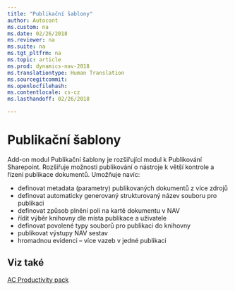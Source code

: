 ```yaml
---
title: "Publikační šablony"
author: Autocont
ms.custom: na
ms.date: 02/26/2018
ms.reviewer: na
ms.suite: na
ms.tgt_pltfrm: na
ms.topic: article
ms.prod: dynamics-nav-2018
ms.translationtype: Human Translation
ms.sourcegitcommit: 
ms.openlocfilehash: 
ms.contentlocale: cs-cz
ms.lasthandoff: 02/26/2018

---
```


# <a name="ac-pp-publication-template.md"></a>Publikační šablony

Add-on modul Publikační šablony je rozšiřující modul k Publikování Sharepoint. Rozšiřuje možnosti publikování o nástroje k větší kontrole a řízení publikace dokumentů. Umožňuje navíc:
- definovat metadata (parametry) publikovaných dokumentů z více zdrojů
- definovat automaticky generovaný strukturovaný název souboru pro publikaci
- definovat způsob plnění polí na kartě dokumentu v NAV
- řídit výběr knihovny dle místa publikace a uživatele
- definovat povolené typy souborů pro publikaci do knihovny
- publikovat výstupy NAV sestav
- hromadnou evidenci – více vazeb v jedné publikaci


## <a name="see-also"></a>Viz také  
[AC Productivity pack](ac-pp-productivity-pack.md)  